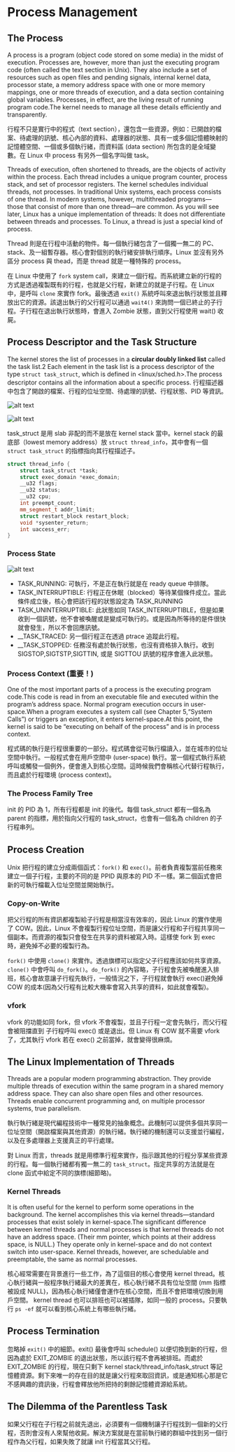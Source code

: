 # Process Management

## The Process

A process is a program (object code stored on some media) in the midst of execution. Processes are, however, more than just the executing program code (often called the text section in Unix). They also include a set of resources such as open files and pending signals, internal kernel data, processor state, a memory address space with one or more memory mappings, one or more threads of execution, and a data section containing global variables. Processes, in effect, are the living result of running program code.The kernel needs to manage all these details efficiently and transparently.

行程不只是實行中的程式（text section），還包含一些資源，例如：已開啟的檔案、待處理的訊號、核心內部的資料、處理器的狀態、具有一或多個記憶體映射的記憶體空間、一個或多個執行緒，而資料區 (data section) 所包含的是全域變數。在 Linux 中 process 有另外一個名字叫做 task。

Threads of execution, often shortened to threads, are the objects of activity within the process. Each thread includes a unique program counter, process stack, and set of processor registers. The kernel schedules individual threads, not processes. In traditional Unix systems, each process consists of one thread. In modern systems, however, multithreaded programs—those that consist of more than one thread—are common. As you will see later, Linux has a unique implementation of threads: It does not differentiate between threads and processes. To Linux, a thread is just a special kind of process.

Thread 則是在行程中活動的物件。每一個執行緒包含了一個獨一無二的 PC、stack、及一組暫存器。核心會對個別的執行緒安排執行順序。Linux 並沒有另外區分 process 與 thead，而是 thread 就是一種特殊的 process。

在 Linux 中使用了 `fork` system call，來建立一個行程。而系統建立新的行程的方式是透過複製既有的行程，也就是父行程，新建立的就是子行程。在 Linux 中，是呼叫 `clone` 來實作 fork。最後透過 `exit()` 系統呼叫來退出執行狀態並且釋放出它的資源。該退出執行的父行程可以通過 `wait4()` 來詢問一個已終止的子行程。子行程在退出執行狀態時，會進入 Zombie 狀態，直到父行程使用 wait() 收屍。

## Process Descriptor and the Task Structure

The kernel stores the list of processes in a **circular doubly linked list** called the task list.2 Each element in the task list is a process descriptor of the type `struct task_struct`, which is defined in <linux/sched.h>.The process descriptor contains all the information about a specific process. 行程描述器中包含了開啟的檔案、行程的位址空間、待處理的訊號、行程狀態、PID 等資訊。

![alt text](/image/fig3_1.png)

![alt text](/image/fig3_2.png)

task_struct 是用 slab 非配的而不是放在 kernel stack 當中。kernel stack 的最底部（lowest memory address）放 `struct thread_info`，其中會有一個 `struct task_struct` 的指標指向其行程描述子。

```cpp
struct thread_info { 
    struct task_struct *task; 
    struct exec_domain *exec_domain; 
    __u32 flags; 
    __u32 status;
    __u32 cpu; 
    int preempt_count;
    mm_segment_t addr_limit; 
    struct restart_block restart_block; 
    void *sysenter_return; 
    int uaccess_err;
}
```

### Process State

![alt text](/image/fig3_3.png)

* TASK_RUNNING: 可執行，不是正在執行就是在 ready queue 中排隊。
* TASK_INTERRUPTIBLE: 行程正在休眠（blocked）等待某個條件成立。當此條件成立後，核心會把該行程的狀態設定為 TASK_RUNNING
* TASK_UNINTERRUPTIBLE: 此狀態如同 TASK_INTERRUPTIBLE，但是如果收到一個訊號，他不會被喚醒或是變成可執行的。或是因為所等待的是件很快就會發生，所以不會回應訊號。
* __TASK_TRACED: 另一個行程正在透過 ptrace 追蹤此行程。
* __TASK_STOPPED: 任務沒有處於執行狀態，也沒有資格排入執行。收到 SIGSTOP,SIGTSTP,SIGTTIN, 或是 SIGTTOU 訊號的程序會進入此狀態。

### Process Context (重要！)

One of the most important parts of a process is the executing program code.This code is read in from an executable file and executed within the program’s address space. Normal program execution occurs in user-space.When a program executes a system call (see Chapter 5,“System Calls”) or triggers an exception, it enters kernel-space.At this point, the kernel is said to be “executing on behalf of the process” and is in process context.

程式碼的執行是行程很重要的一部分。程式碼會從可執行檔讀入，並在城市的位址空間中執行。一般程式會在用戶空間中 (user-space) 執行。當一個程式執行系統呼叫或觸發一個例外，便會進入到核心空間。這時候我們會稱核心代替行程執行，而且處於行程環境 (process context)。

### The Process Family Tree

init 的 PID 為 1，所有行程都是 init 的後代。每個 task_struct 都有一個名為 parent 的指標，用於指向父行程的 task_struct，也會有一個名為 children 的子行程串列。

## Process Creation

Unix 把行程的建立分成兩個函式：`fork()` 和 `exec()`。前者負責複製當前任務來建立一個子行程，主要的不同的是 PPID 與原本的 PID 不一樣。第二個函式會把新的可執行檔載入位址空間並開始執行。

### Copy-on-Write

把父行程的所有資訊都複製給子行程是相當沒有效率的，因此 Linux 的實作使用了 COW。因此，Linux 不會複製行程位址空間，而是讓父行程和子行程共享同一個副本。而資源的複製只會發生在共享的資料被寫入時。這樣使 fork 到 exec 時，避免掉不必要的複製行為。

`fork()` 中使用 `clone()` 來實作。透過旗標可以指定父子行程應該如何共享資源。`clone()` 中會呼叫 `do_fork()`。`do_fork()` 的內容略，子行程會先被喚醒進入排班，核心會故意讓子行程先執行，一般情況之下，子行程就會執行 exec()避免掉 COW 的成本(因為父行程有比較大機率會寫入共享的資料，如此就會複製)。

### vfork

vfork 的功能如同 fork，但 vfork 不會複製，並且子行程一定會先執行，而父行程會被阻擋直到 子行程呼叫 exec() 或是退出。但 Linux 有 COW 就不需要 vfork 了，尤其執行 vfork 若在 exec() 之前當掉，就會變得很麻煩。

## The Linux Implementation of Threads

Threads are a popular modern programming abstraction. They provide multiple threads of execution within the same program in a shared memory address space. They can also share open files and other resources. Threads enable concurrent programming and, on multiple processor systems, true parallelism.

執行執行緒是現代編程技術中一種常見的抽象概念。此機制可以提供多個共享同一位址空間（開啟檔案與其他資源）的執行緒。執行緒的機制還可以支援並行編程，以及在多處理器上支援真正的平行處理。

對 Linux 而言，threads 就是用標準行程來實作，指示跟其他的行程分享某些資源的行程。每一個執行緒都有獨一無二的 `task_struct`。指定共享的方法就是在 clone 函式中給定不同的旗標(細節略)。

### Kernel Threads
It is often useful for the kernel to perform some operations in the background. The kernel accomplishes this via kernel threads—standard processes that exist solely in kernel-space.The significant difference between kernel threads and normal processes is that kernel threads do not have an address space. (Their mm pointer, which points at their address space, is NULL.) They operate only in kernel-space and do not context switch into user-space. Kernel threads, however, are schedulable and preemptable, the same as normal processes.

核心經常需要在背景進行一些工作，為了這個目的核心會使用 kernel thread。核心執行緒與一般程序執行緒最大的差異在，核心執行緒不具有位址空間 (mm 指標被設成 NULL)，因為核心執行緒僅會運作在核心空間，而且不會把環境切換到用戶空間。 kernel thread 也可以排班也可以被插隊，如同一般的 process。只要執行 `ps -ef` 就可以看到核心系統上有哪些執行緒。


## Process Termination

忽略掉 `exit()` 中的細節。exit() 最後會呼叫 schedule() 以便切換到新的行程，但因為處於 EXIT_ZOMBIE 的退出狀態，所以該行程不會再被排班。而處於 EXIT_ZOMBIE 的行程，現在只剩下 kernel stack/thread_info/task_struct 等記憶體資源。剩下來唯一的存在目的就是讓父行程來取回資訊，或是通知核心那是它不感興趣的資訊後，行程會釋放他所把持的剩餘記憶體資源給系統。

## The Dilemma of the Parentless Task

如果父行程在子行程之前就先退出，必須要有一個機制讓子行程找到一個新的父行程，否則會沒有人來幫他收屍。解決方案就是在當前執行緒的群組中找到另一個行程作為父行程，如果失敗了就讓 init 行程當其父行程。